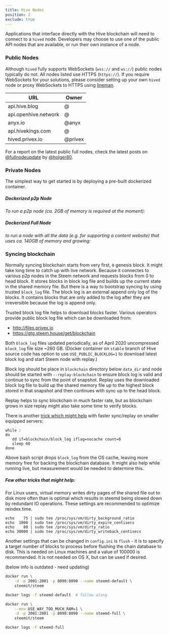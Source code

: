 ```yaml
---
title: Hive Nodes
position: 2
exclude: true
---
```


Applications that interface directly with the Hive blockchain will need to connect to a `hived` node. Developers may choose to use one of the public API nodes that are available, or run their own instance of a node.

### Public Nodes

Although `hived` fully supports WebSockets (`wss://` and `ws://`) public nodes typically do not.  All nodes listed use HTTPS (`https://`).  If you require WebSockets for your solutions, please consider setting up your own `hived` node or proxy WebSockets to HTTPS using [lineman](https://gitlab.syncad.com/hive/lineman).

| URL                             | Owner          |
| ------------------------------- | -------------- |
| api.hive.blog                   | @              |
| api.openhive.network            | @              |
| anyx.io                         | @anyx          |
| api.hivekings.com               | @              |
| hived.privex.io                 | @privex        |


For a report on the latest public full nodes, check the latest posts on [@fullnodeupdate](https://hive.blog/@fullnodeupdate) by [@holger80](https://hive.blog/@holger80).


### Private Nodes

The simplest way to get started is by deploying a pre-built dockerized container.

##### Dockerized p2p Node

_To run a p2p node (ca. 2GB of memory is required at the moment):_

##### Dockerized Full Node

_to run a node with all the data (e.g. for supporting a content website) that uses ca. 140GB of memory and growing:_

### Syncing blockchain

Normally syncing blockchain starts from very first, `0` genesis block. It might take long time to catch up with live network. Because it connectes to various p2p nodes in the Steem network and requests blocks from 0 to head block. It stores blocks in block log file and builds up the current state in the shared memory file. But there is a way to bootstrap syncing by using trusted `block_log` file. The block log is an external append only log of the blocks. It contains blocks that are only added to the log after they are irreversible because the log is append only.

Trusted block log file helps to download blocks faster. Various operators provide public block log file which can be downloaded from:
- http://files.privex.io
- https://gtg.steem.house/get/blockchain

Both `block_log` files updated periodically, as of April 2020 uncompressed `block_log` file size ~260 GB. (Docker container on `stable` branch of Hive source code has option to use `USE_PUBLIC_BLOCKLOG=1` to download latest block log and start Steem node with replay.)

Block log should be place in `blockchain` directory below `data_dir` and node should be started with `--replay-blockchain` to ensure block log is valid and continue to sync from the point of snapshot. Replay uses the downloaded block log file to build up the shared memory file up to the highest block stored in that snapshot and then continues with sync up to the head block.

Replay helps to sync blockchain in much faster rate, but as blockchain grows in size replay might also take some time to verify blocks.

There is another [trick which might help](https://github.com/steemit/steem/issues/2391) with faster sync/replay on smaller equipped servers:

```
while :
do
   dd if=blockchain/block_log iflag=nocache count=0
   sleep 60
done
```

Above bash script drops `block_log` from the OS cache, leaving more memory free for backing the blockchain database. It might also help while running live, but measurement would be needed to determine this.

##### Few other tricks that might help:

For Linux users, virtual memory writes dirty pages of the shared file out to disk more often than is optimal which results in steemd being slowed down by redundant IO operations. These settings are recommended to optimize reindex time.

```
echo    75 | sudo tee /proc/sys/vm/dirty_background_ratio
echo  1000 | sudo tee /proc/sys/vm/dirty_expire_centisecs
echo    80 | sudo tee /proc/sys/vm/dirty_ratio
echo 30000 | sudo tee /proc/sys/vm/dirty_writeback_centisecs
```

Another settings that can be changed in `config.ini` is `flush` - it is to specify a target number of blocks to process before flushing the chain database to disk. This is needed on Linux machines and a value of 100000 is recommended. It is not needed on OS X, but can be used if desired.

(below info is outdated - need updating)
``` bash
docker run \
    -d -p 2001:2001 -p 8090:8090 --name steemd-default \
    steemit/steem

docker logs -f steemd-default  # follow along
```
``` bash
docker run \
    --env USE_WAY_TOO_MUCH_RAM=1 \
    -d -p 2001:2001 -p 8090:8090 --name steemd-full \
    steemit/steem

docker logs -f steemd-full
```  
